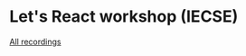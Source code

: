# Let's React workshop (IECSE)

[All recordings](https://drive.google.com/drive/folders/1uW3XbmdIQgsqJIJ_UxnT84UEYWhrd3Ff)
